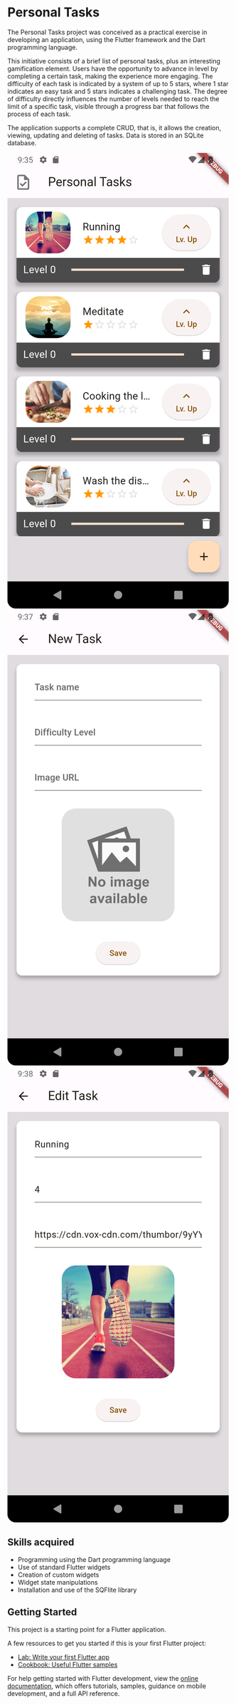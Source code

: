 # Personal Tasks

The Personal Tasks project was conceived as a practical exercise in developing an application, using the Flutter framework and the Dart programming language.

This initiative consists of a brief list of personal tasks, plus an interesting gamification element. Users have the opportunity to advance in level by completing a certain task, making the experience more engaging. The difficulty of each task is indicated by a system of up to 5 stars, where 1 star indicates an easy task and 5 stars indicates a challenging task. The degree of difficulty directly influences the number of levels needed to reach the limit of a specific task, visible through a progress bar that follows the process of each task.

The application supports a complete CRUD, that is, it allows the creation, viewing, updating and deleting of tasks. Data is stored in an SQLite database.

![Screenshot](https://raw.githubusercontent.com/donavanrc/personal_tasks/master/screenshots/screenshot-1.png)
![Screenshot](https://raw.githubusercontent.com/donavanrc/personal_tasks/master/screenshots/screenshot-2.png)
![Screenshot](https://raw.githubusercontent.com/donavanrc/personal_tasks/master/screenshots/screenshot-3.png)

## Skills acquired

- Programming using the Dart programming language
- Use of standard Flutter widgets
- Creation of custom widgets
- Widget state manipulations
- Installation and use of the SQFlite library

## Getting Started

This project is a starting point for a Flutter application.

A few resources to get you started if this is your first Flutter project:

- [Lab: Write your first Flutter app](https://docs.flutter.dev/get-started/codelab)
- [Cookbook: Useful Flutter samples](https://docs.flutter.dev/cookbook)

For help getting started with Flutter development, view the
[online documentation](https://docs.flutter.dev/), which offers tutorials,
samples, guidance on mobile development, and a full API reference.
